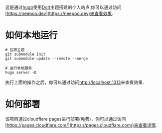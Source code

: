 这是通过[hugo](https://gohugo.io/)使用[DoIt](https://github.com/HEIGE-PCloud/DoIt)主题搭建的个人站点,你可以通过访问[https://neepoo.dev](https://neepoo.dev)来查看效果.

# 如何本地运行

```shell
# 拉取主题
git submodule init
git submodule update --remote --merge

# 运行本地服务
hugo server -D
```

执行上面的操作之后，你可以通过访问[http://localhost:1313](http://localhost:1313)来查看效果.

# 如何部署

该项目通过cloudflare pages进行部署(免费)，你可以通过访问[https://pages.cloudflare.com/](https://pages.cloudflare.com/)来查看详情.